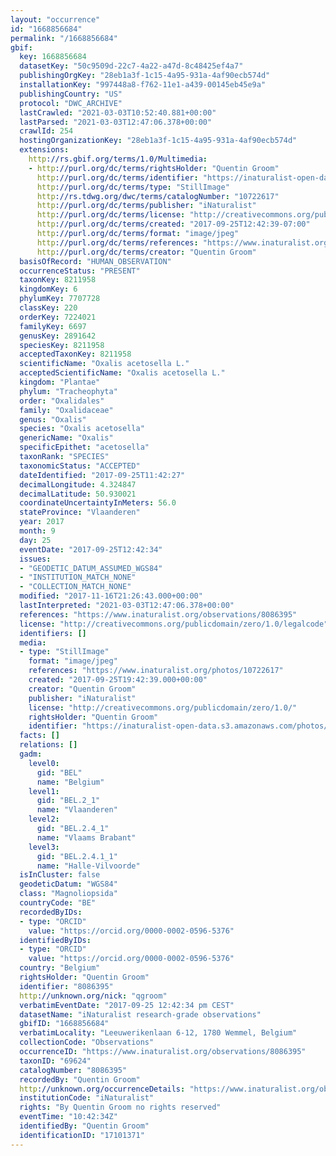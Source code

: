 ```yaml
---
layout: "occurrence"
id: "1668856684"
permalink: "/1668856684"
gbif:
  key: 1668856684
  datasetKey: "50c9509d-22c7-4a22-a47d-8c48425ef4a7"
  publishingOrgKey: "28eb1a3f-1c15-4a95-931a-4af90ecb574d"
  installationKey: "997448a8-f762-11e1-a439-00145eb45e9a"
  publishingCountry: "US"
  protocol: "DWC_ARCHIVE"
  lastCrawled: "2021-03-03T10:52:40.881+00:00"
  lastParsed: "2021-03-03T12:47:06.378+00:00"
  crawlId: 254
  hostingOrganizationKey: "28eb1a3f-1c15-4a95-931a-4af90ecb574d"
  extensions:
    http://rs.gbif.org/terms/1.0/Multimedia:
    - http://purl.org/dc/terms/rightsHolder: "Quentin Groom"
      http://purl.org/dc/terms/identifier: "https://inaturalist-open-data.s3.amazonaws.com/photos/10722617/original.jpeg?1506339750"
      http://purl.org/dc/terms/type: "StillImage"
      http://rs.tdwg.org/dwc/terms/catalogNumber: "10722617"
      http://purl.org/dc/terms/publisher: "iNaturalist"
      http://purl.org/dc/terms/license: "http://creativecommons.org/publicdomain/zero/1.0/"
      http://purl.org/dc/terms/created: "2017-09-25T12:42:39-07:00"
      http://purl.org/dc/terms/format: "image/jpeg"
      http://purl.org/dc/terms/references: "https://www.inaturalist.org/photos/10722617"
      http://purl.org/dc/terms/creator: "Quentin Groom"
  basisOfRecord: "HUMAN_OBSERVATION"
  occurrenceStatus: "PRESENT"
  taxonKey: 8211958
  kingdomKey: 6
  phylumKey: 7707728
  classKey: 220
  orderKey: 7224021
  familyKey: 6697
  genusKey: 2891642
  speciesKey: 8211958
  acceptedTaxonKey: 8211958
  scientificName: "Oxalis acetosella L."
  acceptedScientificName: "Oxalis acetosella L."
  kingdom: "Plantae"
  phylum: "Tracheophyta"
  order: "Oxalidales"
  family: "Oxalidaceae"
  genus: "Oxalis"
  species: "Oxalis acetosella"
  genericName: "Oxalis"
  specificEpithet: "acetosella"
  taxonRank: "SPECIES"
  taxonomicStatus: "ACCEPTED"
  dateIdentified: "2017-09-25T11:42:27"
  decimalLongitude: 4.324847
  decimalLatitude: 50.930021
  coordinateUncertaintyInMeters: 56.0
  stateProvince: "Vlaanderen"
  year: 2017
  month: 9
  day: 25
  eventDate: "2017-09-25T12:42:34"
  issues:
  - "GEODETIC_DATUM_ASSUMED_WGS84"
  - "INSTITUTION_MATCH_NONE"
  - "COLLECTION_MATCH_NONE"
  modified: "2017-11-16T21:26:43.000+00:00"
  lastInterpreted: "2021-03-03T12:47:06.378+00:00"
  references: "https://www.inaturalist.org/observations/8086395"
  license: "http://creativecommons.org/publicdomain/zero/1.0/legalcode"
  identifiers: []
  media:
  - type: "StillImage"
    format: "image/jpeg"
    references: "https://www.inaturalist.org/photos/10722617"
    created: "2017-09-25T19:42:39.000+00:00"
    creator: "Quentin Groom"
    publisher: "iNaturalist"
    license: "http://creativecommons.org/publicdomain/zero/1.0/"
    rightsHolder: "Quentin Groom"
    identifier: "https://inaturalist-open-data.s3.amazonaws.com/photos/10722617/original.jpeg?1506339750"
  facts: []
  relations: []
  gadm:
    level0:
      gid: "BEL"
      name: "Belgium"
    level1:
      gid: "BEL.2_1"
      name: "Vlaanderen"
    level2:
      gid: "BEL.2.4_1"
      name: "Vlaams Brabant"
    level3:
      gid: "BEL.2.4.1_1"
      name: "Halle-Vilvoorde"
  isInCluster: false
  geodeticDatum: "WGS84"
  class: "Magnoliopsida"
  countryCode: "BE"
  recordedByIDs:
  - type: "ORCID"
    value: "https://orcid.org/0000-0002-0596-5376"
  identifiedByIDs:
  - type: "ORCID"
    value: "https://orcid.org/0000-0002-0596-5376"
  country: "Belgium"
  rightsHolder: "Quentin Groom"
  identifier: "8086395"
  http://unknown.org/nick: "qgroom"
  verbatimEventDate: "2017-09-25 12:42:34 pm CEST"
  datasetName: "iNaturalist research-grade observations"
  gbifID: "1668856684"
  verbatimLocality: "Leeuwerikenlaan 6-12, 1780 Wemmel, Belgium"
  collectionCode: "Observations"
  occurrenceID: "https://www.inaturalist.org/observations/8086395"
  taxonID: "69624"
  catalogNumber: "8086395"
  recordedBy: "Quentin Groom"
  http://unknown.org/occurrenceDetails: "https://www.inaturalist.org/observations/8086395"
  institutionCode: "iNaturalist"
  rights: "By Quentin Groom no rights reserved"
  eventTime: "10:42:34Z"
  identifiedBy: "Quentin Groom"
  identificationID: "17101371"
---
```

